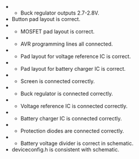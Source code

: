 * + Buck regulator outputs 2.7-2.8V.
*   Button pad layout is correct.
* + MOSFET pad layout is correct.
* + AVR programming lines all connected.
* + Pad layout for voltage reference IC is correct.
* + Pad layout for battery charger IC is correct.
* + Screen is connected correctly.
* + Buck regulator is connected correctly.
* + Voltage reference IC is connected correctly.
* + Battery charger IC is connected correctly.
* + Protection diodes are connected correctly.
* + Battery voltage divider is correct in schematic.
*   deviceconfig.h is consistent with schematic.
